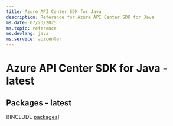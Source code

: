 ```yaml
---
title: Azure API Center SDK for Java
description: Reference for Azure API Center SDK for Java
ms.date: 07/23/2025
ms.topic: reference
ms.devlang: java
ms.service: apicenter
---
```

# Azure API Center SDK for Java - latest
## Packages - latest
[!INCLUDE [packages](api-center-index.md)]